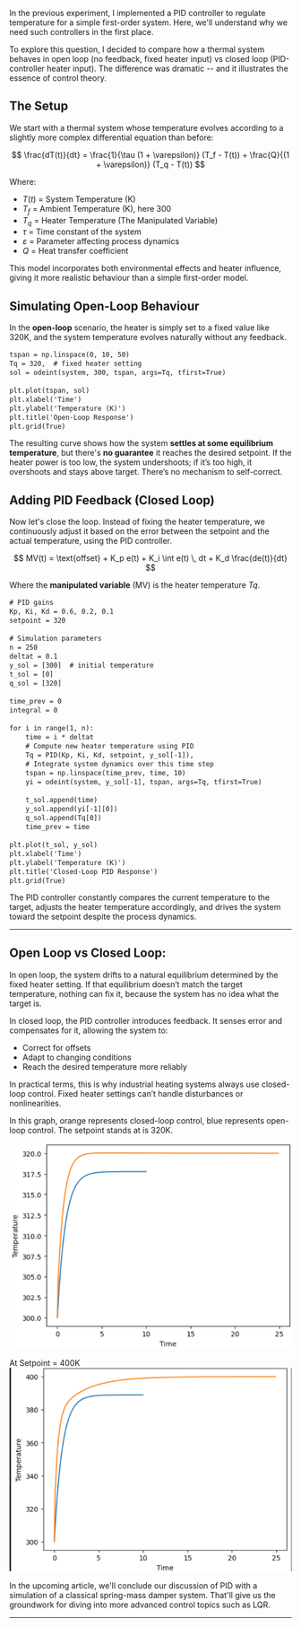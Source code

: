 In the previous experiment, I implemented a PID controller to regulate temperature for a simple first-order system. Here, we'll understand why we need such controllers in the first place.

To explore this question, I decided to compare how a thermal system behaves in open loop (no feedback, fixed heater input) vs closed loop (PID-controller heater input). The difference was dramatic -- and it illustrates the essence of control theory.

## The Setup

We start with a thermal system whose temperature evolves according to a slightly more complex differential equation than before:

$$
\frac{dT(t)}{dt} = \frac{1}{\tau (1 + \varepsilon)} (T_f - T(t)) + \frac{Q}{(1 + \varepsilon)} (T_q - T(t))
$$

Where:

- $T(t)$ = System Temperature (K)
- $T_f$ = Ambient Temperature (K), here 300
- $T_q$ = Heater Temperature (The Manipulated Variable)
- $\tau$ = Time constant of the system
- $\varepsilon$ = Parameter affecting process dynamics
- $Q$ = Heat transfer coefficient

This model incorporates both environmental effects and heater influence, giving it more realistic behaviour than a simple first-order model.

## Simulating Open-Loop Behaviour

In the **open-loop** scenario, the heater is simply set to a fixed value like 320K, and the system temperature evolves naturally without any feedback.

```
tspan = np.linspace(0, 10, 50)
Tq = 320,  # fixed heater setting
sol = odeint(system, 300, tspan, args=Tq, tfirst=True)

plt.plot(tspan, sol)
plt.xlabel('Time')
plt.ylabel('Temperature (K)')
plt.title('Open-Loop Response')
plt.grid(True)
```

The resulting curve shows how the system **settles at some equilibrium temperature**, but there's **no guarantee** it reaches the desired setpoint. If the heater power is too low, the system undershoots; if it’s too high, it overshoots and stays above target. There’s no mechanism to self-correct.

## Adding PID Feedback (Closed Loop)

Now let's close the loop. Instead of fixing the heater temperature, we continuously adjust it based on the error between the setpoint and the actual temperature, using the PID controller.

$$
MV(t) = \text{offset} + K_p e(t) + K_i \int e(t) \, dt + K_d \frac{de(t)}{dt}
$$

Where the **manipulated variable** (MV) is the heater temperature $Tq$. 

```
# PID gains
Kp, Ki, Kd = 0.6, 0.2, 0.1
setpoint = 320

# Simulation parameters
n = 250
deltat = 0.1
y_sol = [300]  # initial temperature
t_sol = [0]
q_sol = [320]

time_prev = 0
integral = 0

for i in range(1, n):
    time = i * deltat
    # Compute new heater temperature using PID
    Tq = PID(Kp, Ki, Kd, setpoint, y_sol[-1]),
    # Integrate system dynamics over this time step
    tspan = np.linspace(time_prev, time, 10)
    yi = odeint(system, y_sol[-1], tspan, args=Tq, tfirst=True)

    t_sol.append(time)
    y_sol.append(yi[-1][0])
    q_sol.append(Tq[0])
    time_prev = time

plt.plot(t_sol, y_sol)
plt.xlabel('Time')
plt.ylabel('Temperature (K)')
plt.title('Closed-Loop PID Response')
plt.grid(True)

```

The PID controller constantly compares the current temperature to the target, adjusts the heater temperature accordingly, and drives the system toward the setpoint despite the process dynamics.

---
## Open Loop vs Closed Loop: 

In open loop, the system drifts to a natural equilibrium determined by the fixed heater setting. If that equilibrium doesn’t match the target temperature, nothing can fix it, because the system has no idea what the target is.

In closed loop, the PID controller introduces feedback. It senses error and compensates for it, allowing the system to:

- Correct for offsets
- Adapt to changing conditions
- Reach the desired temperature more reliably

In practical terms, this is why industrial heating systems always use closed-loop control. Fixed heater settings can’t handle disturbances or nonlinearities.


In this graph, orange represents closed-loop control, blue represents open-loop control. The setpoint stands at is 320K.

![Image](Assets/12.png)

At Setpoint = 400K
![Image](Assets/13.png)

In the upcoming article, we'll conclude our discussion of PID with a simulation of a classical spring-mass damper system. That'll give us the groundwork for diving into more advanced control topics such as LQR.

---



